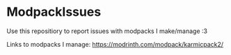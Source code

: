 # ModpackIssues
Use this repositiory to report issues with modpacks I make/manage :3


Links to modpacks I manage:
https://modrinth.com/modpack/karmicpack2/
